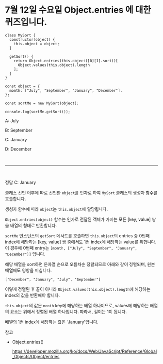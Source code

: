 # 7월 12일 수요일 Object.entries 에 대한 퀴즈입니다.

```
class MySort {
  constructor(object) {
    this.object = object;
  }

  getSort() {
    return Object.entries(this.object)[0][1].sort()[
      Object.values(this.object).length
    ];
  }
}

const object = {
  month: ["July", "September", "January", "December"],
};

const sortMe = new MySort(object);

console.log(sortMe.getSort());
```

A: July

B: September

C: January

D: December

<br><hr><br>

정답 C: January

클래스 선언 이후에 따로 선언한 `object`를 인자로 하여 `MySort` 클래스의 생성자 함수를 호출합니다.

생성자 함수에 따라 `object`는 `this.object`에 할당됩니다.

`Object.entries(object)` 함수는 인자로 전달된 객체가 가지는 모든 [key, value] 쌍을 배열의 형태로 반환합니다.

`sortMe` 인스턴스의 `getSort` 메서드를 호출하면 `this.object`의 entries 중 0번째 index에 해당하는 [key, value] 쌍 중에서도 1번 index에 해당하는 value를 취합니다. 이 경우에 0번째 entry는 `[month, ["July", "September", "January", "December"]]` 입니다.

해당 배열을 sort하면 문자열 순으로 오름차순 정렬되므로 아래와 같이 정렬되며, 원본 배열에도 영향을 미칩니다.

`["December", "January", "July", "September"]`

이렇게 정렬된 후 끝이 아니라 `Object.values(this.object).length`에 해당하는 index의 값을 반환해야 합니다.

`this.object`의 값은 `month` key에 해당하는 배열 하나이므로, values에 해당하는 배열의 요소는 위에서 정렬된 배열 하나입니다. 따라서, 길이는 1이 됩니다.

배열의 1번 index에 해당하는 값은 'January'입니다.

참고

- Object.entries()

    https://developer.mozilla.org/ko/docs/Web/JavaScript/Reference/Global_Objects/Object/entries